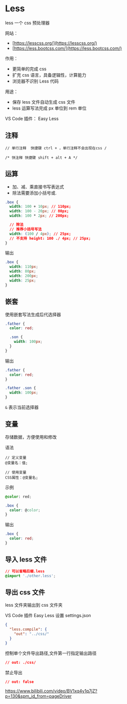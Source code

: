 # Less

less 一个 css 预处理器

网站：

- [https://lesscss.org/](https://lesscss.org/)
- [https://less.bootcss.com/](https://less.bootcss.com/)

作用：

- 更简单的完成 css
- 扩充 css 语言，具备逻辑性，计算能力
- 浏览器不识别 Less 代码

用途：

- 保存 less 文件自动生成 css 文件
- less 运算写法完成 px 单位到 rem 单位

VS Code 插件： Easy Less

## 注释

```
// 单行注释  快捷键 ctrl + ，单行注释不会出现在css /

/* 快注释 快捷键 shift + alt + A */
```

## 运算

- 加、减、乘直接书写表达式
- 除法需要添加小括号或.

```css
.box {
  width: 100 + 10px; // 110px;
  width: 100 - 20px; // 80px;
  width: 100 * 2px; // 200px;

  // 除法
  // 推荐小括号写法
  width: (100 / 4px); // 25px;
  // 不支持 height: 100 ./ 4px; // 25px;
}
```

输出

```css
.box {
  width: 110px;
  width: 80px;
  width: 200px;
  width: 25px;
}
```

## 嵌套

使用嵌套写法生成后代选择器

```css
.father {
  color: red;

  .son {
    width: 100px;
  }
}
```

输出

```css
.father {
  color: red;
}

.father .son {
  width: 100px;
}
```

`&` 表示当前选择器

## 变量

存储数据，方便使用和修改

语法

```
// 定义变量
@变量名：值;

// 使用变量
CSS属性：@变量名;
```

示例

```css
@color: red;

.box {
  color: @color;
}
```

输出

```css
.box {
  color: red;
}
```

## 导入 less 文件

```css
// 可以省略后缀.less
@import './other.less';
```

## 导出 css 文件

less 文件夹输出到 css 文件夹

VS Code 插件 Easy Less 设置 settings.json

```json
{
  "less.compile": {
    "out": "../css/"
  }
}
```

控制单个文件导出路径,文件第一行指定输出路径

```css
// out: ./css/
```

禁止导出

```css
// out: false
```

https://www.bilibili.com/video/BV1xq4y1q7jZ?p=130&spm_id_from=pageDriver